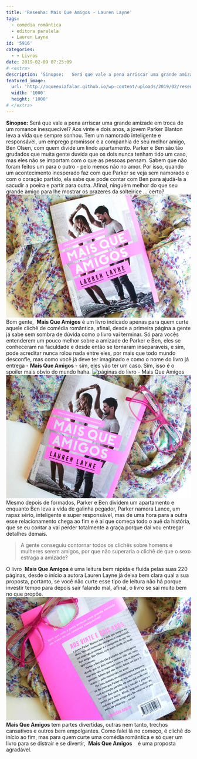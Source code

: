 ```yaml
---
title: 'Resenha: Mais Que Amigos - Lauren Layne'
tags:
  - comédia romântica
  - editora paralela
  - Lauren Layne
id: '5916'
categories:
  - - Livros
date: 2019-02-09 07:25:09
# <extra>
description: 'Sinopse:   Será que vale a pena arriscar uma grande amizade em troca de um romance inesquecível? Aos vinte e dois anos, a jovem Parker Blanton leva a vida que sempre sonhou. Tem um namorado inteligente e responsável, um emprego promissor e a companhia de seu melhor amigo, Ben Olsen, com quem divide um lindo apartamento. Parker e Ben são tão grudados que muita gente duvida que os dois nunca tenham tido um caso, mas eles não se importam com o que as pessoas pensam. Sabem que não foram feitos um para o outro &#8211; pelo menos não no amor. Por isso, quando um acontecimento inesperado faz com que Parker se veja sem namorado e com o coração partido, ela sabe que pode contar com Ben para ajudá-la a sacudir a poeira e partir para outra. Afinal, ninguém melhor do que &hellip;'
featured_image: 
  url: 'http://oqueeuiafalar.github.io/wp-content/uploads/2019/02/resenha-livro-mais-que-amigos.jpg'
  width: '1000'
  height: '1000'
# </extra>
---
```


**Sinopse:** Será que vale a pena arriscar uma grande amizade em troca de um romance inesquecível? Aos vinte e dois anos, a jovem Parker Blanton leva a vida que sempre sonhou. Tem um namorado inteligente e responsável, um emprego promissor e a companhia de seu melhor amigo, Ben Olsen, com quem divide um lindo apartamento. Parker e Ben são tão grudados que muita gente duvida que os dois nunca tenham tido um caso, mas eles não se importam com o que as pessoas pensam. Sabem que não foram feitos um para o outro - pelo menos não no amor. Por isso, quando um acontecimento inesperado faz com que Parker se veja sem namorado e com o coração partido, ela sabe que pode contar com Ben para ajudá-la a sacudir a poeira e partir para outra. Afinal, ninguém melhor do que seu grande amigo para lhe mostrar os prazeres da solteirice ... certo? ![capa do livro - Mais Que Amigos](/wp-content/uploads/2019/02/capa-do-livro-mais-que-amigos.jpg "capa do livro - Mais Que Amigos") Bom gente,  **Mais Que Amigos** é um livro indicado apenas para quem curte aquele clichê de comédia romântica, afinal, desde a primeira página a gente já sabe sem sombra de dúvida como o livro vai terminar. Só para vocês entenderem um pouco melhor sobre a amizade de Parker e Ben, eles se conheceram na faculdade e desde então se tornaram inseparáveis, e sim, pode acreditar nunca rolou nada entre eles, por mais que todo mundo desconfie, mas como você já deve ter imaginado e como o nome do livro já entrega - **Mais Que Amigos** \- sim, eles vão ter um caso. Sim, isso é o spoiler mais obvio do mundo haha. ![páginas do livro - Mais Que Amigos](/wp-content/uploads/2019/02/páginas-do-livro-mais-que-amigos.jpg "páginas do livro - Mais Que Amigos") ![resenha do livro - Mais Que Amigos](/wp-content/uploads/2019/02/resenha-livro-mais-que-amigos.jpg "resenha do livro - Mais Que Amigos") Mesmo depois de formados, Parker e Ben dividem um apartamento e enquanto Ben leva a vida de galinha pegador, Parker namora Lance, um rapaz sério, inteligente e super responsável, mas de uma hora para a outra esse relacionamento chega ao fim e é ai que começa todo o auê da história, que se eu contar a vai perder totalmente a graça porque dai vou entregar detalhes demais.

> A gente conseguiu contornar todos os clichês sobre homens e mulheres serem amigos, por que não superaria o clichê de que o sexo estraga a amizade?

O livro  **Mais Que Amigos** é uma leitura bem rápida e fluida pelas suas 220 páginas, desde o início a autora Lauren Layne já deixa bem clara qual a sua proposta, portanto, se você não curte esse tipo de leitura não há porque investir tempo para depois sair falando mal, afinal, o livro se sai muito bem no que propõe. ![contra capa do livro - Mais Que Amigos](/wp-content/uploads/2019/02/contra-capa-livro-mais-que-amigos.jpg "contra capa do livro - Mais Que Amigos") **Mais Que Amigos** tem partes divertidas, outras nem tanto, trechos cansativos e outros bem empolgantes. Como falei lá no começo, é clichê do início ao fim, mas para quem curte uma comédia romântica e só quer um livro para se distrair e se divertir,  **Mais Que Amigos**    é uma proposta agradável.
